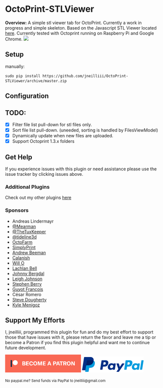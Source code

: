 # OctoPrint-STLViewer

**Overview:** A simple stl viewer tab for OctoPrint. Currently a work in progress and simple skeleton.  Based on the Javascript STL Viewer located [here](https://code.google.com/p/jsc3d/). Currently tested with Octoprint running on Raspberry Pi and Google Chrome.
<img src="https://raw.githubusercontent.com/jneilliii/Octoprint-STLViewer/master/screenshot.jpg">
## Setup

manually:

    sudo pip install https://github.com/jneilliii/OctoPrint-STLViewer/archive/master.zip

## Configuration

## TODO:
* [x] Filter file list pull-down for stl files only.
* [x] Sort file list pull-down. (uneeded, sorting is handled by FilesViewModel)
* [x] Dynamically update when new files are uploaded.
* [x] Support Octoprint 1.3.x folders

## Get Help

If you experience issues with this plugin or need assistance please use the issue tracker by clicking issues above.

### Additional Plugins

Check out my other plugins [here](https://plugins.octoprint.org/by_author/#jneilliii)

### Sponsors
- Andreas Lindermayr
- [@Mearman](https://github.com/Mearman)
- [@TheTuxKeeper](https://github.com/thetuxkeeper)
- [@tideline3d](https://github.com/tideline3d/)
- [OctoFarm](https://octofarm.net/)
- [SimplyPrint](https://simplyprint.dk/)
- [Andrew Beeman](https://github.com/Kiendeleo)
- [Calanish](https://github.com/calanish)
- [Will O](https://github.com/4wrxb)
- [Lachlan Bell](https://lachy.io/)
- [Johnny Bergdal](https://github.com/bergdahl)
- [Leigh Johnson](https://github.com/leigh-johnson)
- [Stephen Berry](https://github.com/berrystephenw)
- [Guyot François](https://github.com/iFrostizz)
- César Romero
- [Steve Dougherty](https://github.com/Thynix)
- [Kyle Menigoz](https://menigoz.me)
## Support My Efforts
I, jneilliii, programmed this plugin for fun and do my best effort to support those that have issues with it, please return the favor and leave me a tip or become a Patron if you find this plugin helpful and want me to continue future development.

[![Patreon](patreon-with-text-new.png)](https://www.patreon.com/jneilliii) [![paypal](paypal-with-text.png)](https://paypal.me/jneilliii)

<small>No paypal.me? Send funds via PayPal to jneilliii&#64;gmail&#46;com</small>

